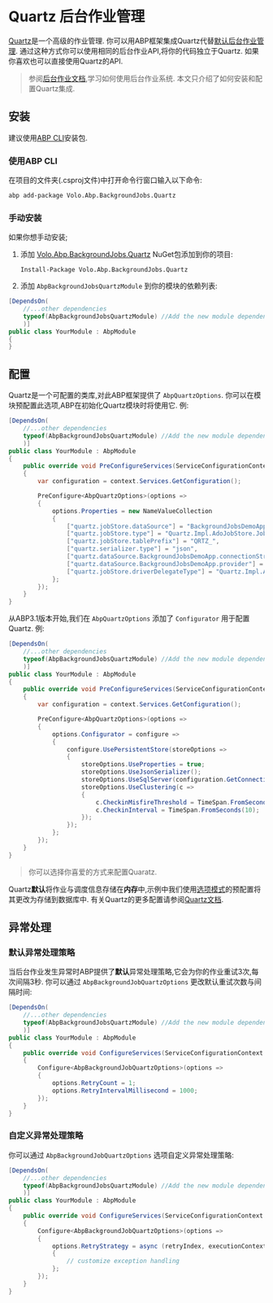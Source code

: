 # Quartz 后台作业管理

[Quartz](https://www.quartz-scheduler.net/)是一个高级的作业管理. 你可以用ABP框架集成Quartz代替[默认后台作业管理](Background-Jobs.md). 通过这种方式你可以使用相同的后台作业API,将你的代码独立于Quartz. 如果你喜欢也可以直接使用Quartz的API.

> 参阅[后台作业文档](Background-Jobs.md),学习如何使用后台作业系统. 本文只介绍了如何安装和配置Quartz集成.

## 安装

建议使用[ABP CLI](CLI.md)安装包.

### 使用ABP CLI

在项目的文件夹(.csproj文件)中打开命令行窗口输入以下命令:

````bash
abp add-package Volo.Abp.BackgroundJobs.Quartz
````

### 手动安装

如果你想手动安装;

1. 添加 [Volo.Abp.BackgroundJobs.Quartz](https://www.nuget.org/packages/Volo.Abp.BackgroundJobs.Quartz) NuGet包添加到你的项目:

   ````
   Install-Package Volo.Abp.BackgroundJobs.Quartz
   ````

2. 添加 `AbpBackgroundJobsQuartzModule` 到你的模块的依赖列表:

````csharp
[DependsOn(
    //...other dependencies
    typeof(AbpBackgroundJobsQuartzModule) //Add the new module dependency
    )]
public class YourModule : AbpModule
{
}
````

## 配置

Quartz是一个可配置的类库,对此ABP框架提供了 `AbpQuartzOptions`. 你可以在模块预配置此选项,ABP在初始化Quartz模块时将使用它. 例:

````csharp
[DependsOn(
    //...other dependencies
    typeof(AbpBackgroundJobsQuartzModule) //Add the new module dependency
    )]
public class YourModule : AbpModule
{
    public override void PreConfigureServices(ServiceConfigurationContext context)
    {
        var configuration = context.Services.GetConfiguration();

        PreConfigure<AbpQuartzOptions>(options =>
        {
            options.Properties = new NameValueCollection
            {
                ["quartz.jobStore.dataSource"] = "BackgroundJobsDemoApp",
                ["quartz.jobStore.type"] = "Quartz.Impl.AdoJobStore.JobStoreTX, Quartz",
                ["quartz.jobStore.tablePrefix"] = "QRTZ_",
                ["quartz.serializer.type"] = "json",
                ["quartz.dataSource.BackgroundJobsDemoApp.connectionString"] = configuration.GetConnectionString("Quartz"),
                ["quartz.dataSource.BackgroundJobsDemoApp.provider"] = "SqlServer",
                ["quartz.jobStore.driverDelegateType"] = "Quartz.Impl.AdoJobStore.SqlServerDelegate, Quartz",
            };
        });
    }
}
````

从ABP3.1版本开始,我们在 `AbpQuartzOptions` 添加了 `Configurator` 用于配置Quartz. 例:

````csharp
[DependsOn(
    //...other dependencies
    typeof(AbpBackgroundJobsQuartzModule) //Add the new module dependency
    )]
public class YourModule : AbpModule
{
    public override void PreConfigureServices(ServiceConfigurationContext context)
    {
        var configuration = context.Services.GetConfiguration();

        PreConfigure<AbpQuartzOptions>(options =>
        {
            options.Configurator = configure =>
            {
                configure.UsePersistentStore(storeOptions =>
                {
                    storeOptions.UseProperties = true;
                    storeOptions.UseJsonSerializer();
                    storeOptions.UseSqlServer(configuration.GetConnectionString("Quartz"));
                    storeOptions.UseClustering(c =>
                    {
                        c.CheckinMisfireThreshold = TimeSpan.FromSeconds(20);
                        c.CheckinInterval = TimeSpan.FromSeconds(10);
                    });
                });
            };
        });
    }
}
````

> 你可以选择你喜爱的方式来配置Quaratz.

Quartz**默认**将作业与调度信息存储在**内存**中,示例中我们使用[选项模式](Options.md)的预配置将其更改为存储到数据库中. 有关Quartz的更多配置请参阅[Quartz文档](https://www.quartz-scheduler.net/).

## 异常处理

### 默认异常处理策略

当后台作业发生异常时ABP提供了**默认**异常处理策略,它会为你的作业重试3次,每次间隔3秒. 你可以通过 `AbpBackgroundJobQuartzOptions` 更改默认重试次数与间隔时间:

```csharp
[DependsOn(
    //...other dependencies
    typeof(AbpBackgroundJobsQuartzModule) //Add the new module dependency
    )]
public class YourModule : AbpModule
{
    public override void ConfigureServices(ServiceConfigurationContext context)
    {
        Configure<AbpBackgroundJobQuartzOptions>(options =>
        {
            options.RetryCount = 1;
            options.RetryIntervalMillisecond = 1000;
        });
    }
}
```

### 自定义异常处理策略

你可以通过 `AbpBackgroundJobQuartzOptions` 选项自定义异常处理策略:

```csharp
[DependsOn(
    //...other dependencies
    typeof(AbpBackgroundJobsQuartzModule) //Add the new module dependency
    )]
public class YourModule : AbpModule
{
    public override void ConfigureServices(ServiceConfigurationContext context)
    {
        Configure<AbpBackgroundJobQuartzOptions>(options =>
        {
            options.RetryStrategy = async (retryIndex, executionContext, exception) =>
            {
                // customize exception handling
            };
        });
    }
}
```